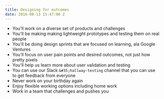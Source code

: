 ```yaml
---
title: Designing for outcomes
date: 2016-08-13 15:47:00 Z
---
```


- You'll work on a diverse set of products and challenges
- You'll be making making lightweight prototypes and testing them on real people
- You'll be doing design sprints that are focused on learning, ala Google Ventures
- You'll focus on user pain points and desired outcomes, not just how pretty pixels
- You'll help us learn more about user validation and testing
- You can use our Slack `&#35;hallway-testing` channel that you can use to get feedback from everyone
- Never work on your birthday again
- Enjoy flexible working options including home work
- Work in a team that challenges and pushes you